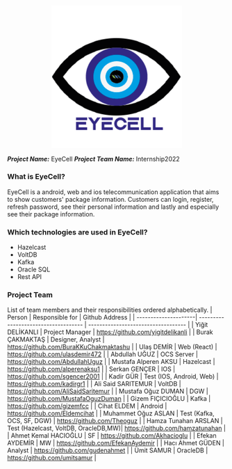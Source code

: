 <p align="center">
<img src="Project_Logo.png" width="300">
 </p>
 
***Project Name:*** EyeCell
***Project Team Name:*** Internship2022
### What is EyeCell?
EyeCell is a android, web and ios telecommunication application that aims to show customers' package information. Customers can login, register, refresh password, see their personal information and lastly and especially see their package information.
### Which technologies are used in EyeCell?
* Hazelcast
* VoltDB
* Kafka
* Oracle SQL
* Rest API
### Project Team
List of team members and their responsibilities ordered alphabetically.
| Person               |            Responsible for           |           Github Address                |
| ---------------------| ------------------------------------ | -----------------------------------     |
| Yiğit DELİKANLI      | Project Manager                      | https://github.com/yigitdelikanli       |
| Burak ÇAKMAKTAŞ      | Designer, Analyst                    | https://github.com/BuraKKuChakmaktashu  |
| Ulaş DEMİR           | Web (React)                          | https://github.com/ulasdemir472         |
| Abdullah UĞUZ        | OCS Server                           | https://github.com/AbdullahUguz         |
| Mustafa Alperen AKSU | Hazelcast                            | https://github.com/alperenaksu1         |
| Serkan GENÇER        | IOS                                  | https://github.com/sgencer2001          |
| Kadir GÜR            | Test (IOS, Android, Web)             | https://github.com/kadirgr1             |
| Ali Said SARITEMUR   | VoltDB                               | https://github.com/AliSaidSaritemur     |
| Mustafa Oğuz DUMAN   |  DGW                                 | https://github.com/MustafaOguzDuman     |
| Gizem FIÇICIOĞLU     | Kafka                                | https://github.com/gizemfcc             |
| Cihat ELDEM          | Android                              | https://github.com/Eldemcihat           |
| Muhammet Oğuz ASLAN  | Test (Kafka, OCS, SF, DGW)           | https://github.com/Theoguz              |
| Hamza Tunahan ARSLAN | Test (Hazelcast, VoltDB, OracleDB,MW)| https://github.com/hamzatunahan         |
| Ahmet Kemal HACIOĞLU | SF                                   | https://github.com/Akhacioglu           |
| Efekan AYDEMİR       | MW                                   | https://github.com/EfekanAydemir        |
| Hacı Ahmet GÜDEN     | Analyst                              | https://github.com/gudenahmet           |
| Ümit SAMUR           | OracleDB                             | https://github.com/umitsamur            |
